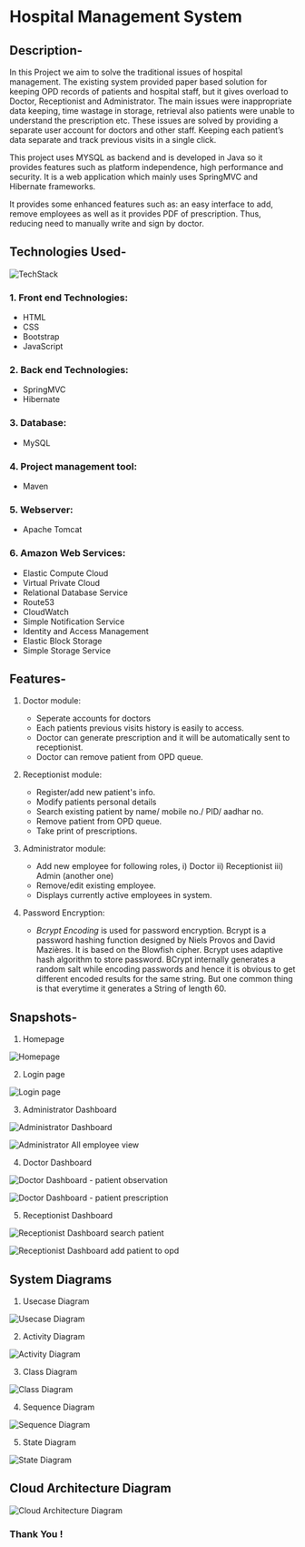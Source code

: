 # Hospital Management System

## Description-
   In this Project we aim to solve the traditional issues of hospital management. The existing system provided paper based solution for keeping OPD records of patients and hospital staff, but it gives overload to Doctor, Receptionist and Administrator.  The main issues were inappropriate data keeping, time wastage in storage, retrieval also patients were unable to understand the prescription etc. These issues are solved by providing a separate user account for doctors and other staff. Keeping each patient’s data separate and track previous visits in a single click. 
   
   This project uses MYSQL as backend and is developed in Java so it provides features such as platform independence, high performance and security. It is a web application which mainly uses SpringMVC and Hibernate frameworks. 
   
   It provides some enhanced features such as: an easy interface to add, remove employees as well as it provides PDF of prescription. Thus, reducing need to manually write  and  sign  by doctor.

## Technologies Used-

![TechStack](https://github.com/akarsh-23/WebArch/blob/master/readme_images/snapshots/techStack.png)


### 1. Front end Technologies:
  - HTML
  - CSS
  - Bootstrap
  - JavaScript
  
### 2. Back end Technologies:
  - SpringMVC 
  - Hibernate
  
### 3. Database:
  - MySQL
  
### 4. Project management tool:
  - Maven
  
### 5. Webserver:
  - Apache Tomcat

### 6. Amazon Web Services:
  - Elastic Compute Cloud
  - Virtual Private Cloud
  - Relational Database Service
  - Route53
  - CloudWatch
  - Simple Notification Service
  - Identity and Access Management
  - Elastic Block Storage
  - Simple Storage Service

## Features-
  1. Doctor module:
      - Seperate accounts for doctors
      - Each patients previous visits history is easily to access.
      - Doctor can generate prescription and it will be automatically sent to receptionist.
      - Doctor can remove patient from OPD queue.
      
  2. Receptionist module:
      - Register/add new patient's info.
      - Modify patients personal details
      - Search existing patient by name/ mobile no./ PID/ aadhar no.
      - Remove patient from OPD queue.
      - Take print of prescriptions.
      
  3. Administrator module:
      - Add new employee for following roles,
                      i) Doctor
                     ii) Receptionist
                    iii) Admin (another one)
      - Remove/edit existing employee. 
      - Displays currently active employees in system.
      
  4. Password Encryption:
      - *_Bcrypt Encoding_* is used for password encryption. Bcrypt is a password hashing function designed by Niels Provos and David Mazières. It is based on the Blowfish cipher. Bcrypt uses adaptive hash algorithm to store password. BCrypt internally generates a random salt while encoding passwords and hence it is obvious to get different encoded results for the same string. But one common thing is that everytime it generates a String of length 60.


## Snapshots-

1. Homepage

![Homepage](https://github.com/akarsh-23/WebArch/blob/master/readme_images/snapshots/homepg.png)

2. Login page

![Login page](https://github.com/akarsh-23/WebArch/blob/master/readme_images/snapshots/loginpg.png)

3. Administrator Dashboard

![Administrator Dashboard](https://github.com/akarsh-23/WebArch/blob/master/readme_images/snapshots/adminDashboard.png)

![Administrator All employee view](https://github.com/akarsh-23/WebArch/blob/master/readme_images/snapshots/adminAll.png)

4. Doctor Dashboard

![Doctor Dashboard - patient observation](https://github.com/akarsh-23/WebArch/blob/master/readme_images/snapshots/doctorObservation.png)

![Doctor Dashboard - patient prescription](https://github.com/akarsh-23/WebArch/blob/master/readme_images/snapshots/doctorPrescription.png)

5. Receptionist Dashboard

![Receptionist Dashboard search patient](https://github.com/akarsh-23/WebArch/blob/master/readme_images/snapshots/receptionistSearch.png)

![Receptionist Dashboard add patient to opd](https://github.com/akarsh-23/WebArch/blob/master/readme_images/snapshots/receptionistAdd.png)

## System Diagrams

1. Usecase Diagram

![Usecase Diagram](https://github.com/akarsh-23/WebArch/blob/master/readme_images/System%20Diagrams/Usecase%20Diagram.jpg)

2. Activity Diagram

![Activity Diagram](https://github.com/akarsh-23/WebArch/blob/master/readme_images/System%20Diagrams/Activity%20Diagram.png)

3. Class Diagram

![Class Diagram](https://github.com/akarsh-23/WebArch/blob/master/readme_images/System%20Diagrams/Class%20Diagram.png)

4. Sequence Diagram

![Sequence Diagram](https://github.com/akarsh-23/WebArch/blob/master/readme_images/System%20Diagrams/Sequence%20Diagram.png)

5. State Diagram

![State Diagram](https://github.com/akarsh-23/WebArch/blob/master/readme_images/System%20Diagrams/State%20Diagram.png)

## Cloud Architecture Diagram

![Cloud Architecture Diagram](https://github.com/akarsh-23/WebArch/blob/master/readme_images/System%20Diagrams/Cloud%20Architecture%20Diagram.png)

### Thank You !
